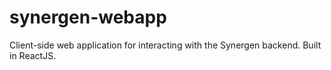 # synergen-webapp
Client-side web application for interacting with the Synergen backend. Built in ReactJS.
